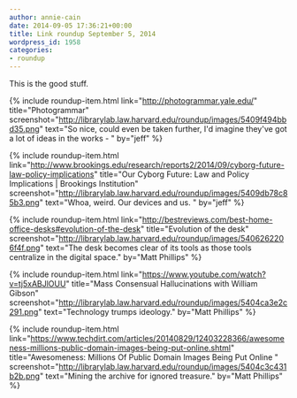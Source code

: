 ```yaml
---
author: annie-cain
date: 2014-09-05 17:36:21+00:00
title: Link roundup September 5, 2014
wordpress_id: 1958
categories:
- roundup
---
```


This is the good stuff.

{% include roundup-item.html
  link="http://photogrammar.yale.edu/"
  title="Photogrammar"
  screenshot="http://librarylab.law.harvard.edu/roundup/images/5409f494bbd35.png"
  text="So nice, could even be taken further, I'd imagine they've got a lot of ideas in the works - "
  by="jeff"
%}

{% include roundup-item.html
  link="http://www.brookings.edu/research/reports2/2014/09/cyborg-future-law-policy-implications"
  title="Our Cyborg Future: Law and Policy Implications | Brookings Institution"
  screenshot="http://librarylab.law.harvard.edu/roundup/images/5409db78c85b3.png"
  text="Whoa, weird.  Our devices and us. "
  by="jeff"
%}

{% include roundup-item.html
  link="http://bestreviews.com/best-home-office-desks#evolution-of-the-desk"
  title="Evolution of the desk"
  screenshot="http://librarylab.law.harvard.edu/roundup/images/5406262206f4f.png"
  text="The desk becomes clear of its tools as those tools centralize in the digital space."
  by="Matt Phillips"
%}

{% include roundup-item.html
  link="https://www.youtube.com/watch?v=tj5xABJlOUU"
  title="Mass Consensual Hallucinations with William Gibson"
  screenshot="http://librarylab.law.harvard.edu/roundup/images/5404ca3e2c291.png"
  text="Technology trumps ideology."
  by="Matt Phillips"
%}

{% include roundup-item.html
  link="https://www.techdirt.com/articles/20140829/12403228366/awesomeness-millions-public-domain-images-being-put-online.shtml"
  title="Awesomeness: Millions Of Public Domain Images Being Put Online "
  screenshot="http://librarylab.law.harvard.edu/roundup/images/5404c3c431b2b.png"
  text="Mining the archive for ignored treasure."
  by="Matt Phillips"
%}
